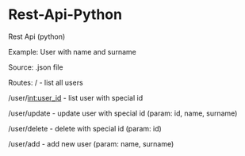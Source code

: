 # Rest-Api-Python
Rest Api (python)

Example:
User with name and surname

Source:
    .json file

Routes:
/ - list all users

/user/<int:user_id> - list user with special id

/user/update - update user with special id (param: id, name, surname)

/user/delete - delete with special id (param: id)

/user/add - add new user (param: name, surname)